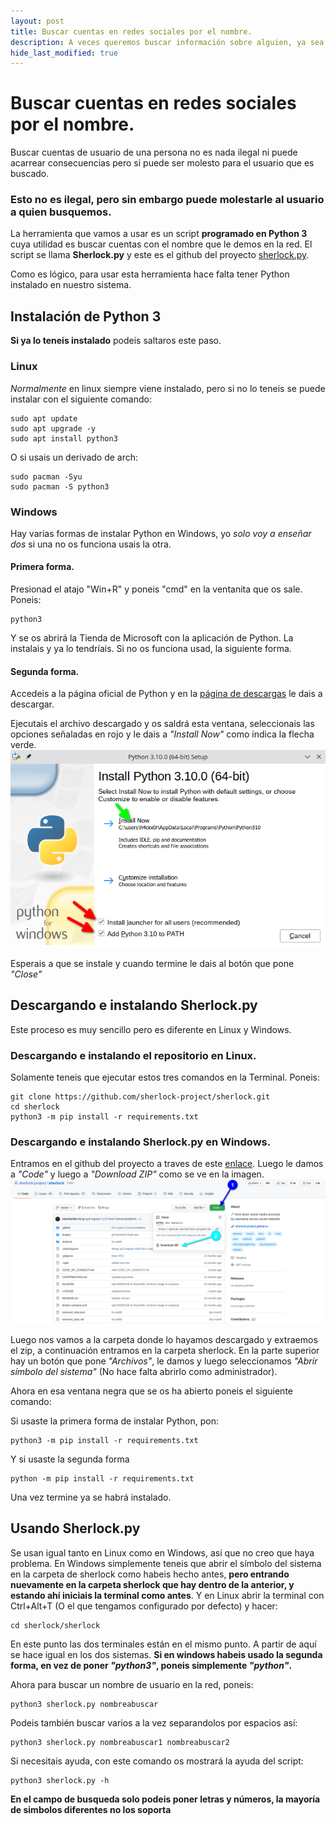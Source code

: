 ```yaml
---
layout: post
title: Buscar cuentas en redes sociales por el nombre.
description: A veces queremos buscar información sobre alguien, ya sea por curiosidad o cualquier otro fin.
hide_last_modified: true
---
```

# Buscar cuentas en redes sociales por el nombre.

Buscar cuentas de usuario de una persona no es nada ilegal ni puede acarrear consecuencias pero si puede ser molesto para el usuario que es buscado.

### Esto no es ilegal, pero sin embargo puede molestarle al usuario a quien busquemos.

La herramienta que vamos a usar es un script **programado en Python 3** cuya utilidad es buscar cuentas con el nombre que le demos en la red.
El script se llama **Sherlock.py** y este es el github del proyecto [sherlock.py](https://github.com/sherlock-project/sherlock).

Como es lógico, para usar esta herramienta hace falta tener Python instalado en nuestro sistema. 
## Instalación de Python 3

**Si ya lo teneis instalado** podeis saltaros este paso.
### Linux
*Normalmente* en linux siempre viene instalado, pero si no lo teneis se puede instalar con el siguiente comando:
~~~
sudo apt update 
sudo apt upgrade -y
sudo apt install python3
~~~
O si usais un derivado de arch:
~~~
sudo pacman -Syu
sudo pacman -S python3
~~~

### Windows
Hay varias formas de instalar Python en Windows, yo *solo voy a enseñar dos* si una no os funciona usais la otra.

#### Primera forma.
Presionad el atajo "Win+R" y poneis "cmd" en la ventanita que os sale.
Poneis:
~~~
python3
~~~
Y se os abrirá la Tienda de Microsoft con la aplicación de Python. La instalais y ya lo tendríais. Si no os funciona usad, la siguiente forma.

#### Segunda forma.
Accedeis a la página oficial de Python y en la [página de descargas](https://www.python.org/downloads/) le dais a descargar.

Ejecutais el archivo descargado y os saldrá esta ventana, seleccionais las opciones señaladas en rojo y le dais a *"Install Now"* como indica la flecha verde.
![](https://raw.githubusercontent.com/H4ckX0R/h4ckx0r.github.io/master/tutoriales/Imagenes/Buscar-usernames-en-la-red/Instalarpython3img1.png)

Esperais a que se instale y cuando termine le dais al botón que pone *"Close"*

## Descargando e instalando Sherlock.py

Este proceso es muy sencillo pero es diferente en Linux y Windows.
### Descargando e instalando el repositorio en Linux.
Solamente teneis que ejecutar estos tres comandos en la Terminal.
Poneis:
~~~
git clone https://github.com/sherlock-project/sherlock.git
cd sherlock
python3 -m pip install -r requirements.txt
~~~

### Descargando e instalando Sherlock.py en Windows.
Entramos en el github del proyecto a traves de este [enlace](https://github.com/sherlock-project/sherlock).
Luego le damos a *"Code"* y luego a *"Download ZIP"* como se ve en la imagen.
![](https://raw.githubusercontent.com/H4ckX0R/h4ckx0r.github.io/master/tutoriales/Imagenes/Buscar-usernames-en-la-red/Descargarsherlockenwindows.png)

Luego nos vamos a la carpeta donde lo hayamos descargado y extraemos el zip, a continuación entramos en la carpeta sherlock. En la parte superior hay un botón que pone *"Archivos"*, le damos y luego seleccionamos *"Abrir símbolo del sistema"* (No hace falta abrirlo como administrador).

Ahora en esa ventana negra que se os ha abierto poneis el siguiente comando:

Si usaste la primera forma de instalar Python, pon:
~~~
python3 -m pip install -r requirements.txt
~~~

Y si usaste la segunda forma
~~~
python -m pip install -r requirements.txt
~~~
Una vez termine ya se habrá instalado.

## Usando Sherlock.py

Se usan igual tanto en Linux como en Windows, así que no creo que haya problema. 
En Windows simplemente teneis que abrir el símbolo del sistema en la carpeta de sherlock como habeis hecho antes, **pero entrando nuevamente en la carpeta sherlock que hay dentro de la anterior, y estando ahí iniciais la terminal como antes**.
Y en Linux abrir la terminal con Ctrl+Alt+T (O el que tengamos configurado por defecto) y hacer:
~~~
cd sherlock/sherlock
~~~

En este punto las dos terminales están en el mismo punto. A partir de aquí se hace igual en los dos sistemas.
**Si en windows habeis usado la segunda forma, en vez de poner *"python3"*, poneis simplemente *"python"*.**

Ahora para buscar un nombre de usuario en la red, poneis:
~~~
python3 sherlock.py nombreabuscar
~~~

Podeis también buscar varios a la vez separandolos por espacios así:
~~~
python3 sherlock.py nombreabuscar1 nombreabuscar2
~~~

Si necesitais ayuda, con este comando os mostrará la ayuda del script:
~~~
python3 sherlock.py -h
~~~

**En el campo de busqueda solo podeis poner letras y números, la mayoría de simbolos diferentes no los soporta**